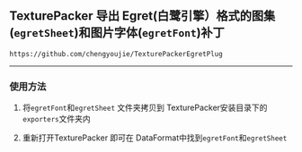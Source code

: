 ## TexturePacker 导出  Egret(白鹭引擎）格式的图集(`egretSheet`)和图片字体(`egretFont`)补丁
`https://github.com/chengyoujie/TexturePackerEgretPlug`

---

### 使用方法

1. 将`egretFont`和`egretSheet` 文件夹拷贝到 TexturePacker安装目录下的`exporters`文件夹内

2. 重新打开TexturePacker 即可在 DataFormat中找到`egretFont`和`egretSheet`

